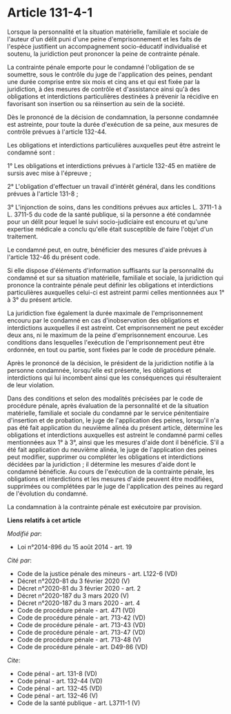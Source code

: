 # Article 131-4-1

Lorsque la personnalité et la situation matérielle, familiale et sociale de l'auteur d'un délit puni d'une peine
d'emprisonnement et les faits de l'espèce justifient un accompagnement socio-éducatif individualisé et soutenu, la
juridiction peut prononcer la peine de contrainte pénale. 

La contrainte pénale emporte pour le condamné l'obligation de se soumettre, sous le contrôle du juge de l'application des
peines, pendant une durée comprise entre six mois et cinq ans et qui est fixée par la juridiction, à des mesures de contrôle
et d'assistance ainsi qu'à des obligations et interdictions particulières destinées à prévenir la récidive en favorisant son
insertion ou sa réinsertion au sein de la société. 

Dès le prononcé de la décision de condamnation, la personne condamnée est astreinte, pour toute la durée d'exécution de sa
peine, aux mesures de contrôle prévues à l'article 132-44. 

Les obligations et interdictions particulières auxquelles peut être astreint le condamné sont : 

1° Les obligations et interdictions prévues à l'article 132-45 en matière de sursis avec mise à l'épreuve ; 

2° L'obligation d'effectuer un travail d'intérêt général, dans les conditions prévues à l'article 131-8 ; 

3° L'injonction de soins, dans les conditions prévues aux articles L. 3711-1 à L. 3711-5 du code de la santé publique, si la
personne a été condamnée pour un délit pour lequel le suivi socio-judiciaire est encouru et qu'une expertise médicale a
conclu qu'elle était susceptible de faire l'objet d'un traitement. 

Le condamné peut, en outre, bénéficier des mesures d'aide prévues à l'article 132-46 du présent code. 

Si elle dispose d'éléments d'information suffisants sur la personnalité du condamné et sur sa situation matérielle, familiale
et sociale, la juridiction qui prononce la contrainte pénale peut définir les obligations et interdictions particulières
auxquelles celui-ci est astreint parmi celles mentionnées aux 1° à 3° du présent article. 

La juridiction fixe également la durée maximale de l'emprisonnement encouru par le condamné en cas d'inobservation des
obligations et interdictions auxquelles il est astreint. Cet emprisonnement ne peut excéder deux ans, ni le maximum de la
peine d'emprisonnement encourue. Les conditions dans lesquelles l'exécution de l'emprisonnement peut être ordonnée, en tout
ou partie, sont fixées par le code de procédure pénale. 

Après le prononcé de la décision, le président de la juridiction notifie à la personne condamnée, lorsqu'elle est présente,
les obligations et interdictions qui lui incombent ainsi que les conséquences qui résulteraient de leur violation. 

Dans des conditions et selon des modalités précisées par le code de procédure pénale, après évaluation de la personnalité et
de la situation matérielle, familiale et sociale du condamné par le service pénitentiaire d'insertion et de probation, le
juge de l'application des peines, lorsqu'il n'a pas été fait application du neuvième alinéa du présent article, détermine les
obligations et interdictions auxquelles est astreint le condamné parmi celles mentionnées aux 1° à 3°, ainsi que les mesures
d'aide dont il bénéficie. S'il a été fait application du neuvième alinéa, le juge de l'application des peines peut modifier,
supprimer ou compléter les obligations et interdictions décidées par la juridiction ; il détermine les mesures d'aide dont le
condamné bénéficie. Au cours de l'exécution de la contrainte pénale, les obligations et interdictions et les mesures d'aide
peuvent être modifiées, supprimées ou complétées par le juge de l'application des peines au regard de l'évolution du
condamné. 

La condamnation à la contrainte pénale est exécutoire par provision.

**Liens relatifs à cet article**

_Modifié par_:

  - Loi n°2014-896 du 15 août 2014 - art. 19

_Cité par_:

  - Code de la justice pénale des mineurs - art. L122-6 (VD)
  - Décret n°2020-81 du 3 février 2020 (V)
  - Décret n°2020-81 du 3 février 2020 - art. 2
  - Décret n°2020-187 du 3 mars 2020 (V)
  - Décret n°2020-187 du 3 mars 2020 - art. 4
  - Code de procédure pénale - art. 471 (VD)
  - Code de procédure pénale - art. 713-42 (VD)
  - Code de procédure pénale - art. 713-43 (VD)
  - Code de procédure pénale - art. 713-47 (VD)
  - Code de procédure pénale - art. 713-48 (V)
  - Code de procédure pénale - art. D49-86 (VD)

_Cite_:

  - Code pénal - art. 131-8 (VD)
  - Code pénal - art. 132-44 (VD)
  - Code pénal - art. 132-45 (VD)
  - Code pénal - art. 132-46 (V)
  - Code de la santé publique - art. L3711-1 (V)
